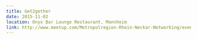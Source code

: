 ```yaml
---
title: Get2gether
date: 2015-11-02
location: Onyx Bar Lounge Restaurant, Mannheim
link: http://www.meetup.com/Metropolregion-Rhein-Neckar-Networking/events/226254626/
---
```

